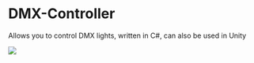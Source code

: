 # DMX-Controller
Allows you to control DMX lights, written in C#, can also be used in Unity

![](https://media.giphy.com/media/xT9IgEwQAoBRzzWjF6/giphy.gif)
